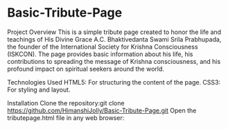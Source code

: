 # Basic-Tribute-Page

Project Overview
This is a simple tribute page created to honor the life and teachings of His Divine Grace A.C. Bhaktivedanta Swami Srila Prabhupada, the founder of the International Society for Krishna Consciousness (ISKCON). The page provides basic information about his life, his contributions to spreading the message of Krishna consciousness, and his profound impact on spiritual seekers around the world.

Technologies Used
HTML5: For structuring the content of the page.
CSS3: For styling and layout.

Installation 
Clone the repository:git clone https://github.com/HimanshiJolly/Basic-Tribute-Page.git
Open the tributepage.html file in any web browser:

